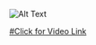 ![Alt Text](https://github.com/Murghu/samsung-riscv/blob/main/Task%206/Smart_elevator.jpeg)






[#Click for Video Link](https://drive.google.com/file/d/1X0jPFMdjehkbpRif7oJnZ52r4-G-SuPJ/view?usp=sharing)
